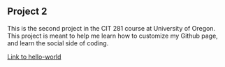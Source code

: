 ## Project 2

This is the second project in the CIT 281 course at University of Oregon. This project is meant to help me learn how to customize my Github page, and learn the social side of coding.

[Link to hello-world](hello-world)
